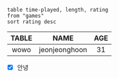 ```dataview
table time-played, length, rating
from "games"
sort rating desc
```


| TABLE |     NAME      | AGE |
| :-----: |:-------------:|:---:|
| wowo  | jeonjeonghoon | 31  |



- [x] 안녕
